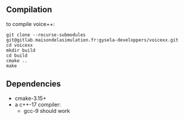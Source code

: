 ## Compilation

to compile voice++:

```
git clone --recurse-submodules git@gitlab.maisondelasimulation.fr:gysela-developpers/voicexx.git
cd voicexx
mkdir build
cd build
cmake ..
make
```

## Dependencies

* cmake-3.15+
* a c++-17 compiler:
  * gcc-9 should work
